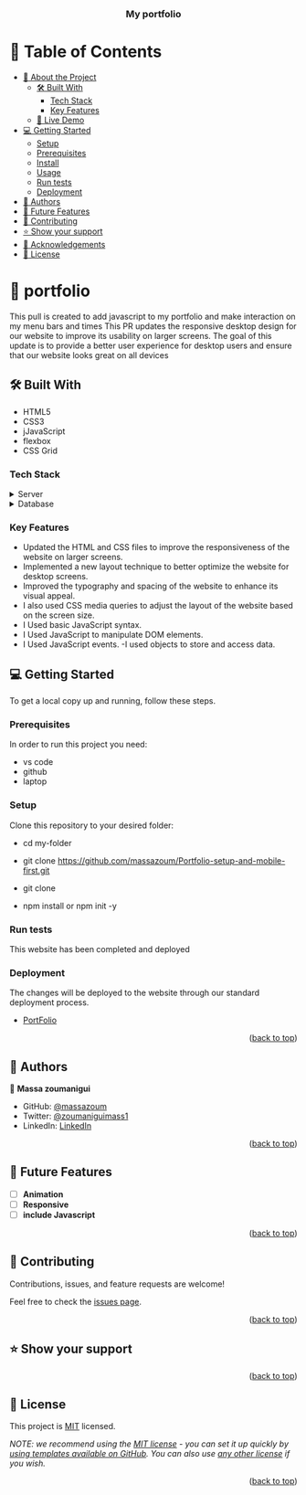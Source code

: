 <a name="readme-top"></a>

<div align="center">
   
  <br/>

  <h3><b>My portfolio</b></h3>

</div>

# 📗 Table of Contents

- [📖 About the Project](#about-project)
  - [🛠 Built With](#built-with)
    - [Tech Stack](#tech-stack)
    - [Key Features](#key-features)
  - [🚀 Live Demo](#live-demo)
- [💻 Getting Started](#getting-started)
  - [Setup](#setup)
  - [Prerequisites](#prerequisites)
  - [Install](#install)
  - [Usage](#usage)
  - [Run tests](#run-tests)
  - [Deployment](#triangular_flag_on_post-deployment)
- [👥 Authors](#authors)
- [🔭 Future Features](#future-features)
- [🤝 Contributing](#contributing)
- [⭐️ Show your support](#support)
- [🙏 Acknowledgements](#acknowledgements)
- [📝 License](#license)

<!-- PROJECT DESCRIPTION -->

# 📖 portfolio <a name="about-project"></a>
This pull is created to add javascript to my portfolio and make interaction on my menu bars and times 
This PR updates the responsive desktop design for our website to improve its usability on larger screens. The goal of this update is to provide a better user experience for desktop users and ensure that our website looks great on all devices

## 🛠 Built With <a name="built-with"></a>
<ul>
  <li>HTML5</li> 
  <li>CSS3</li>
  <li>jJavaScript</li>
  <li>flexbox</li>
  <li>CSS Grid</li>
</ul>

### Tech Stack <a name="tech-stack"></a>

<details>
  <summary>Server</summary>
  <ul>
    <li><a href="#">n/a</a></li>
  </ul>
</details>

<details>
<summary>Database</summary>
  <ul>
    <li><a href="#">n/a</a></li>
  </ul>
</details>

### Key Features <a name="key-features"></a>

- Updated the HTML and CSS files to improve the responsiveness of the website on larger screens.
- Implemented a new layout technique to better optimize the website for desktop screens.
- Improved the typography and spacing of the website to enhance its visual appeal.
- I also used CSS media queries to adjust the layout of the website based on the screen size.
- I Used basic JavaScript syntax.
- I Used JavaScript to manipulate DOM elements.
- I Used JavaScript events.
 -I used objects to store and access data.

## 💻 Getting Started <a name="getting-started"></a>

To get a local copy up and running, follow these steps.

### Prerequisites

In order to run this project you need:
- vs code 
- github
- laptop

### Setup

Clone this repository to your desired folder:

  - cd my-folder
  - git clone https://github.com/massazoum/Portfolio-setup-and-mobile-first.git
  
  - git clone
  - npm install or npm init -y

### Run tests

This website has been completed and deployed

### Deployment

  The changes will be deployed to the website through our standard deployment process.
- [PortFolio](https://massazoum.github.io/PRT)

<p align="right">(<a href="#readme-top">back to top</a>)</p>

## 👥 Authors <a name="authors"></a>

👤 **Massa zoumanigui**

- GitHub: [@massazoum](https://github.com/massazoum)
- Twitter: [@zoumaniguimass1](https://twitter.com/zoumaniguimass1)
- LinkedIn: [LinkedIn](www.linkedin.com/in/massa-zoumanigui-1aba4525a)

<p align="right">(<a href="#readme-top">back to top</a>)</p>

## 🔭 Future Features <a name="future-features"></a>

- [ ] **Animation**
- [ ] **Responsive**
- [ ] **include Javascript**

<p align="right">(<a href="#readme-top">back to top</a>)</p>

## 🤝 Contributing <a name="contributing"></a>

Contributions, issues, and feature requests are welcome!

Feel free to check the [issues page](../../issues/).

<p align="right">(<a href="#readme-top">back to top</a>)</p>

## ⭐️ Show your support <a name="support"></a>

<p align="right">(<a href="#readme-top">back to top</a>)</p>


## 📝 License <a name="license"></a>

This project is [MIT](./LICENSE) licensed.

_NOTE: we recommend using the [MIT license](https://choosealicense.com/licenses/mit/) - you can set it up quickly by [using templates available on GitHub](https://docs.github.com/en/communities/setting-up-your-project-for-healthy-contributions/adding-a-license-to-a-repository). You can also use [any other license](https://choosealicense.com/licenses/) if you wish._

<p align="right">(<a href="#readme-top">back to top</a>)</p>
